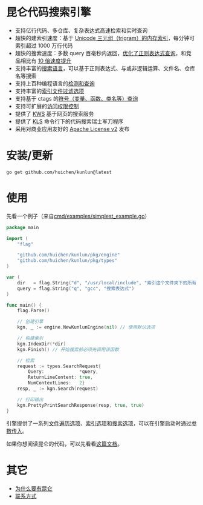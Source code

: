 昆仑代码搜索引擎
======

* 支持亿行代码、多仓库、复杂表达式高速检索和实时查询
* 超快的建索引速度：基于 [Unicode 三元组（trigram）的内存索引](/doc/index.md)，每分钟可索引超过 1000 万行代码
* 超快的搜索速度：多数 query 百毫秒内返回，[优化了正则表达式查询](/doc/regexp.md)，和竞品相比有 [10 倍速度提升](/doc/benchmark.md)
* 支持丰富的[搜索语言](/doc/query.md)，可以基于正则表达式、与或非逻辑运算、文件名、仓库名等搜索
* 支持上百种编程语言的[检测和查询](/doc/language.md)
* 支持丰富的[索引文件过滤选项](/doc/index_filter.md)
* 支持基于 ctags 的[符号（变量、函数、类名等）查询](/doc/ctags.md)
* 支持可扩展的[访问权限控制](/doc/acl.md)
* 提供了 [KWS](/cmd/kws) 基于网页的搜索服务
* 提供了 [KLS](/cmd/kls) 命令行下的代码搜索瑞士军刀程序
* 采用对商业应用友好的 [Apache License v2](/LICENSE) 发布

# 安装/更新

```
go get github.com/huichen/kunlun@latest
```

# 使用

先看一个例子（来自[cmd/examples/simplest_example.go](/cmd/examples/simplest_example.go)）

```go
package main

import (
	"flag"

	"github.com/huichen/kunlun/pkg/engine"
	"github.com/huichen/kunlun/pkg/types"
)

var (
	dir   = flag.String("d", "/usr/local/include", "索引这个文件夹下的所有文件")
	query = flag.String("q", "gcc", "搜索表达式")
)

func main() {
	flag.Parse()

	// 创建引擎
	kgn, _ := engine.NewKunlunEngine(nil) // 使用默认选项

	// 构建索引
	kgn.IndexDir(*dir)
	kgn.Finish() // 开始搜索前必须先调用该函数

	// 检索
	request := types.SearchRequest{
		Query:             *query,
		ReturnLineContent: true,
		NumContextLines:   2}
	resp, _ := kgn.Search(request)

	// 打印输出
	kgn.PrettyPrintSearchResponse(resp, true, true)
}
```

引擎提供了一系列[文件遍历选项](/pkg/types/walker_options.go)、[索引选项](/pkg/types/indexer_options.go)和[搜索选项](/pkg/types/searcher_options.go)，可以在引擎启动时通过[参数传入](/pkg/types/engine_options.go)。

如果你想阅读昆仑的代码，可以先看看[这篇文档](/doc/codebase.md)。

# 其它

* [为什么要有昆仑](/doc/why.md)
* [联系方式](/doc/feedback.md)
